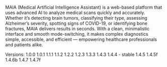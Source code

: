 MAIA (Medical Artificial Intelligence Assistant) is a web-based platform that uses advanced AI to analyze medical scans quickly and accurately. Whether it’s detecting brain tumors, classifying their type, assessing Alzheimer’s severity, spotting signs of COVID-19, or identifying bone fractures, MAIA delivers results in seconds. With a clean, minimalistic interface and smooth mode-switching, it makes complex diagnostics simple, accessible, and efficient — empowering healthcare professionals and patients alike.

Versions:
1.0.0
1.0.1
1.1.1
1.1.2
1.2.2
1.2.3
1.3.3
1.4.3
1.4.4 - stable
1.4.5
1.4.5f
1.4.6b
1.4.7
1.4.7f